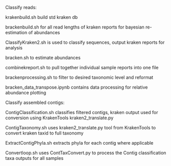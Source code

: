 Classify reads:

krakenbuild.sh build std kraken db

brackenbuild.sh for all read lengths of kraken reports for bayesian re-estimation of abundances

ClassifyKraken2.sh is used to classify sequences, output kraken reports for analysis

bracken.sh to estimate abundances

combinekreport.sh to pull together individual sample reports into one file

brackenprocessing.sh to filter to desired taxonomic level and reformat

bracken_data_transpose.ipynb contains data processing for relative abundance plotting

Classify assembled contigs:

ContigClassification.sh classifies filtered contigs, kraken output used for conversion using KrakenTools kraken2_translate.py

ContigTaxonomy.sh uses kraken2_translate.py tool from KrakenTools to convert kraken taxid to full taxonomy

ExtractContigPhyla.sh extracts phyla for each contig where applicable

Convertloop.sh uses ContTaxConvert.py to process the Contig classification taxa outputs for all samples
